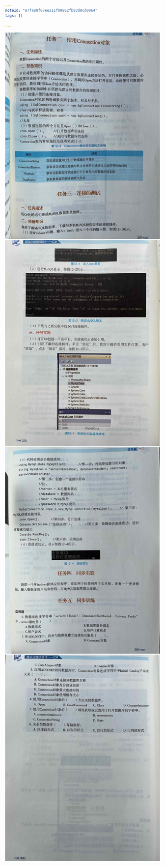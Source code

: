 ```yaml
---
noteId: "e7fa88f07ee211f09862fb93d9cd0964"
tags: []

---
```


![数据库应用](../images/12-mysql/297.jpeg)
![数据库应用](../images/12-mysql/298.jpeg)
![数据库应用](../images/12-mysql/299.jpeg)
![数据库应用](../images/12-mysql/300.jpeg)